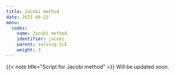 ```yaml
---
title: Jacobi method
date: 2021-08-23
menu:
  codes:
    name: Jacobi method
    identifier: jacobi
    parent: solving-SLE
    weight: 3
---
```

{{< note title="Script for Jacobi method" >}}
Will be updated soon.
<br/>
```matlab



```